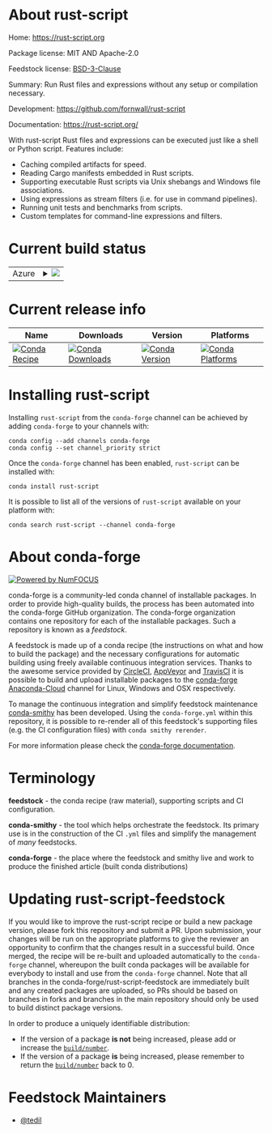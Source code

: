 About rust-script
=================

Home: https://rust-script.org

Package license: MIT AND Apache-2.0

Feedstock license: [BSD-3-Clause](https://github.com/conda-forge/rust-script-feedstock/blob/master/LICENSE.txt)

Summary: Run Rust files and expressions without any setup or compilation necessary.

Development: https://github.com/fornwall/rust-script

Documentation: https://rust-script.org/

With rust-script Rust files and expressions can be executed just like a shell or Python script. Features include:
- Caching compiled artifacts for speed.
- Reading Cargo manifests embedded in Rust scripts.
- Supporting executable Rust scripts via Unix shebangs and Windows file associations.
- Using expressions as stream filters (i.e. for use in command pipelines).
- Running unit tests and benchmarks from scripts.
- Custom templates for command-line expressions and filters.


Current build status
====================


<table>
    
  <tr>
    <td>Azure</td>
    <td>
      <details>
        <summary>
          <a href="https://dev.azure.com/conda-forge/feedstock-builds/_build/latest?definitionId=13101&branchName=master">
            <img src="https://dev.azure.com/conda-forge/feedstock-builds/_apis/build/status/rust-script-feedstock?branchName=master">
          </a>
        </summary>
        <table>
          <thead><tr><th>Variant</th><th>Status</th></tr></thead>
          <tbody><tr>
              <td>linux_64</td>
              <td>
                <a href="https://dev.azure.com/conda-forge/feedstock-builds/_build/latest?definitionId=13101&branchName=master">
                  <img src="https://dev.azure.com/conda-forge/feedstock-builds/_apis/build/status/rust-script-feedstock?branchName=master&jobName=linux&configuration=linux_64_" alt="variant">
                </a>
              </td>
            </tr><tr>
              <td>osx_64</td>
              <td>
                <a href="https://dev.azure.com/conda-forge/feedstock-builds/_build/latest?definitionId=13101&branchName=master">
                  <img src="https://dev.azure.com/conda-forge/feedstock-builds/_apis/build/status/rust-script-feedstock?branchName=master&jobName=osx&configuration=osx_64_" alt="variant">
                </a>
              </td>
            </tr><tr>
              <td>win_64</td>
              <td>
                <a href="https://dev.azure.com/conda-forge/feedstock-builds/_build/latest?definitionId=13101&branchName=master">
                  <img src="https://dev.azure.com/conda-forge/feedstock-builds/_apis/build/status/rust-script-feedstock?branchName=master&jobName=win&configuration=win_64_" alt="variant">
                </a>
              </td>
            </tr>
          </tbody>
        </table>
      </details>
    </td>
  </tr>
</table>

Current release info
====================

| Name | Downloads | Version | Platforms |
| --- | --- | --- | --- |
| [![Conda Recipe](https://img.shields.io/badge/recipe-rust--script-green.svg)](https://anaconda.org/conda-forge/rust-script) | [![Conda Downloads](https://img.shields.io/conda/dn/conda-forge/rust-script.svg)](https://anaconda.org/conda-forge/rust-script) | [![Conda Version](https://img.shields.io/conda/vn/conda-forge/rust-script.svg)](https://anaconda.org/conda-forge/rust-script) | [![Conda Platforms](https://img.shields.io/conda/pn/conda-forge/rust-script.svg)](https://anaconda.org/conda-forge/rust-script) |

Installing rust-script
======================

Installing `rust-script` from the `conda-forge` channel can be achieved by adding `conda-forge` to your channels with:

```
conda config --add channels conda-forge
conda config --set channel_priority strict
```

Once the `conda-forge` channel has been enabled, `rust-script` can be installed with:

```
conda install rust-script
```

It is possible to list all of the versions of `rust-script` available on your platform with:

```
conda search rust-script --channel conda-forge
```


About conda-forge
=================

[![Powered by NumFOCUS](https://img.shields.io/badge/powered%20by-NumFOCUS-orange.svg?style=flat&colorA=E1523D&colorB=007D8A)](http://numfocus.org)

conda-forge is a community-led conda channel of installable packages.
In order to provide high-quality builds, the process has been automated into the
conda-forge GitHub organization. The conda-forge organization contains one repository
for each of the installable packages. Such a repository is known as a *feedstock*.

A feedstock is made up of a conda recipe (the instructions on what and how to build
the package) and the necessary configurations for automatic building using freely
available continuous integration services. Thanks to the awesome service provided by
[CircleCI](https://circleci.com/), [AppVeyor](https://www.appveyor.com/)
and [TravisCI](https://travis-ci.com/) it is possible to build and upload installable
packages to the [conda-forge](https://anaconda.org/conda-forge)
[Anaconda-Cloud](https://anaconda.org/) channel for Linux, Windows and OSX respectively.

To manage the continuous integration and simplify feedstock maintenance
[conda-smithy](https://github.com/conda-forge/conda-smithy) has been developed.
Using the ``conda-forge.yml`` within this repository, it is possible to re-render all of
this feedstock's supporting files (e.g. the CI configuration files) with ``conda smithy rerender``.

For more information please check the [conda-forge documentation](https://conda-forge.org/docs/).

Terminology
===========

**feedstock** - the conda recipe (raw material), supporting scripts and CI configuration.

**conda-smithy** - the tool which helps orchestrate the feedstock.
                   Its primary use is in the construction of the CI ``.yml`` files
                   and simplify the management of *many* feedstocks.

**conda-forge** - the place where the feedstock and smithy live and work to
                  produce the finished article (built conda distributions)


Updating rust-script-feedstock
==============================

If you would like to improve the rust-script recipe or build a new
package version, please fork this repository and submit a PR. Upon submission,
your changes will be run on the appropriate platforms to give the reviewer an
opportunity to confirm that the changes result in a successful build. Once
merged, the recipe will be re-built and uploaded automatically to the
`conda-forge` channel, whereupon the built conda packages will be available for
everybody to install and use from the `conda-forge` channel.
Note that all branches in the conda-forge/rust-script-feedstock are
immediately built and any created packages are uploaded, so PRs should be based
on branches in forks and branches in the main repository should only be used to
build distinct package versions.

In order to produce a uniquely identifiable distribution:
 * If the version of a package **is not** being increased, please add or increase
   the [``build/number``](https://docs.conda.io/projects/conda-build/en/latest/resources/define-metadata.html#build-number-and-string).
 * If the version of a package **is** being increased, please remember to return
   the [``build/number``](https://docs.conda.io/projects/conda-build/en/latest/resources/define-metadata.html#build-number-and-string)
   back to 0.

Feedstock Maintainers
=====================

* [@tedil](https://github.com/tedil/)

